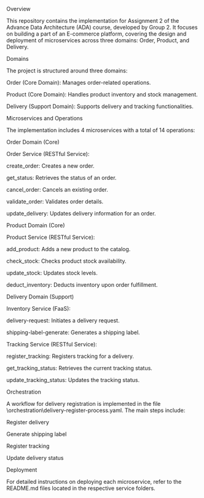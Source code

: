Overview

This repository contains the implementation for Assignment 2 of the Advance Data Architecture (ADA) course, developed by Group 2. It focuses on building a part of an E-commerce platform, covering the design and deployment of microservices across three domains: Order, Product, and Delivery.

Domains

The project is structured around three domains:





Order (Core Domain): Manages order-related operations.



Product (Core Domain): Handles product inventory and stock management.



Delivery (Support Domain): Supports delivery and tracking functionalities.

Microservices and Operations

The implementation includes 4 microservices with a total of 14 operations:

Order Domain (Core)





Order Service (RESTful Service):





create_order: Creates a new order.



get_status: Retrieves the status of an order.



cancel_order: Cancels an existing order.



validate_order: Validates order details.



update_delivery: Updates delivery information for an order.

Product Domain (Core)





Product Service (RESTful Service):





add_product: Adds a new product to the catalog.



check_stock: Checks product stock availability.



update_stock: Updates stock levels.



deduct_inventory: Deducts inventory upon order fulfillment.

Delivery Domain (Support)





Inventory Service (FaaS):





delivery-request: Initiates a delivery request.



shipping-label-generate: Generates a shipping label.



Tracking Service (RESTful Service):





register_tracking: Registers tracking for a delivery.



get_tracking_status: Retrieves the current tracking status.



update_tracking_status: Updates the tracking status.

Orchestration

A workflow for delivery registration is implemented in the file \orchestration\delivery-register-process.yaml. The main steps include:





Register delivery



Generate shipping label



Register tracking



Update delivery status

Deployment

For detailed instructions on deploying each microservice, refer to the README.md files located in the respective service folders.
